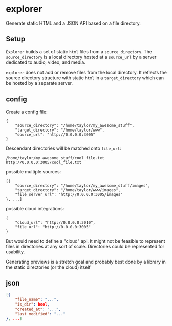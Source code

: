 # explorer

Generate static HTML and a JSON API based on a file directory.

## Setup

`Explorer` builds a set of static `html` files from a `source_directory`.
The `source_directory` is a local directory hosted at a `source_url` by a server dedicated to audio, video, and media.

`explorer` does not add or remove files from the local directory. It reflects the
source directory structure with static `html` in a `target_directory` which can be
hosted by a separate server.

## config

Create a config file:

```
{
	"source_directory": "/home/taylor/my_awesome_stuff",
	"target_directory": "/home/taylor/www",
	"source_url": "http://0.0.0.0:3005"
}
```

Descendant directories will be matched onto `file_url`:

```
/home/taylor/my_awesome_stuff/cool_file.txt
http://0.0.0.0:3005/cool_file.txt
```


possible multiple sources:
```
[{
	"source_directory": "/home/taylor/my_awesome_stuff/images",
	"target_directory": "/home/taylor/www/images",
	"file_server_url": "http://0.0.0.0:3005/images"
}, ...]
```

possible cloud integrations:
```
{
	"cloud_url": "http://0.0.0.0:3010",
	"file_url": "http://0.0.0.0:3005"
}
```
But would need to define a "cloud" api. It might not be feasible to represent files in
directories at any sort of scale. Directories could be represented for usability.

Generating previews is a stretch goal and probably best done by a library in the
static directories (or the cloud) itself

## json

```JSON
[{
	"file_name": "...",
	"is_dir": bool,
	"created_at": "...",
	"last_modified": "..."
}, ...]
```



